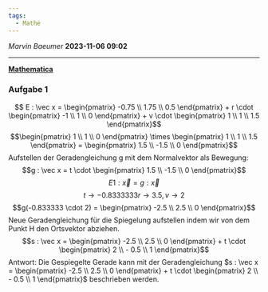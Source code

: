 ```yaml
---
tags:
  - Mathe
---
```

*Marvin Baeumer* **2023-11-06 09:02**

---
**[Mathematica](Mathematica/Spiegeln%20Gerade.nb)**
### Aufgabe 1
$$ E : \vec x = \begin{pmatrix} -0.75 \\ 1.75 \\ 0.5 \end{pmatrix} + r \cdot \begin{pmatrix} -1 \\ 1 \\ 0 \end{pmatrix} + v \cdot \begin{pmatrix} 1 \\ 1 \\ 1.5 \end{pmatrix}$$
$$\begin{pmatrix} 1 \\ 1 \\ 0 \end{pmatrix} \times \begin{pmatrix} 1 \\ 1 \\ 1.5 \end{pmatrix} = \begin{pmatrix} 1.5 \\ -1.5 \\ 0 \end{pmatrix}$$
Aufstellen der Geradengleichung g mit dem Normalvektor als Bewegung:
$$g : \vec x = t \cdot \begin{pmatrix} 1.5 \\ -1.5 \\ 0 \end{pmatrix}$$
$$E1 : \vec x = g : \vec x$$
$$t \rightarrow -0.8333333 r \rightarrow 3.5, v \rightarrow 2$$
$$g(-0.833333 \cdot 2) = \begin{pmatrix} -2.5 \\ 2.5 \\ 0 \end{pmatrix}$$
Neue Geradengleichung für die Spiegelung aufstellen indem wir von dem Punkt H den Ortsvektor abziehen.
$$s : \vec x = \begin{pmatrix} -2.5 \\ 2.5 \\ 0 \end{pmatrix} + t \cdot \begin{pmatrix} 2 \\ - 0.5 \\ 1 \end{pmatrix}$$
Antwort: Die Gespiegelte Gerade kann mit der Geradengleichung $s : \vec x = \begin{pmatrix} -2.5 \\ 2.5 \\ 0 \end{pmatrix} + t \cdot \begin{pmatrix} 2 \\ - 0.5 \\ 1 \end{pmatrix}$ beschrieben werden.